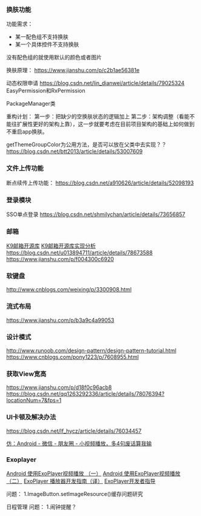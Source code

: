 ### 换肤功能
功能需求：
- 某一配色组不支持换肤
- 某一个具体控件不支持换肤

没有配色组的就使用默认的颜色或者图片

换肤原理：
https://www.jianshu.com/p/c2b1ae56381e

动态权限申请
https://blog.csdn.net/lin_dianwei/article/details/79025324
EasyPermission和RxPermission

PackageManager类

重构计划：
第一步：把缺少的空换肤状态的逻辑加上
第二步：架构调整（看能不能往扩展性更好的架构上靠），这一步就要考虑在目前项目架构的基础上如何做到不重启app换肤。

getThemeGroupColor为公用方法，是否可以放在父类中去实现？？
https://blog.csdn.net/btt2013/article/details/53007609


### 文件上传功能
断点续传上传功能：
https://blog.csdn.net/a910626/article/details/52098193


### 登录模块
SSO单点登录
https://blog.csdn.net/shmilychan/article/details/73656857


### 邮箱
[K9邮箱开源库](https://github.com/k9mail/k-9)
[K9邮箱开源库实现分析](https://wenku.baidu.com/view/21fc78e84afe04a1b071deb0.html)
https://blog.csdn.net/u013894711/article/details/78673588
https://www.jianshu.com/p/f004300c6920


### 软键盘
http://www.cnblogs.com/weixing/p/3300908.html

### 流式布局
https://www.jianshu.com/p/b3a9c4a99053

### 设计模式
http://www.runoob.com/design-pattern/design-pattern-tutorial.html
https://www.cnblogs.com/pony1223/p/7608955.html

### 获取View宽高
https://www.jianshu.com/p/d18f0c96acb8
https://blog.csdn.net/qq1263292336/article/details/78076394?locationNum=7&fps=1

### UI卡顿及解决办法
https://blog.csdn.net/lf_hycz/article/details/76034457

[仿：Android - 微信 - 朋友圈 - 小视频播放，多4句废话算我输](https://juejin.im/post/59006c76a0bb9f0065dbc835)

### Exoplayer
[Android 使用ExoPlayer视频播放 （一）](https://www.e-learn.cn/node/777782)
[Android 使用ExoPlayer视频播放 （二）](https://www.e-learn.cn/node/777757)
[ExoPlayer 播放器开发指南（译）](https://blog.csdn.net/coder_giser/article/details/52870382)
[ExoPlayer开发者指导](https://google.github.io/ExoPlayer/guide.html)

问题：
1.ImageButton.setImageResource()缓存问题研究


日程管理
问题：
1.闹钟提醒？